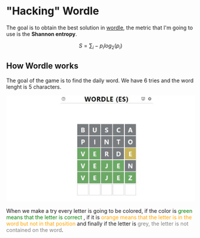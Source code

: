 # "Hacking" Wordle

The goal is to obtain the best solution in [wordle](https://wordle.danielfrg.com/), the metric that I'm going to use is the **Shannon entropy**.

$$ S = \sum_{i} -p_{i} log_{2}\left ( p_{i} \right ) $$
## How Wordle works

The goal of the game is to find the daily word. We have 6 tries and the word lenght is 5 characters.

![alt text](./wordle_image.jpg)

When we make a try every letter is going to be colored, if the color is <font color="green"> green means that the letter is correct </font>, if it is <font color="orange">orange means that the letter is in the word but not in that position</font> and finally if the letter is <font color="grey">grey, the letter is not contained on the word</font>.
